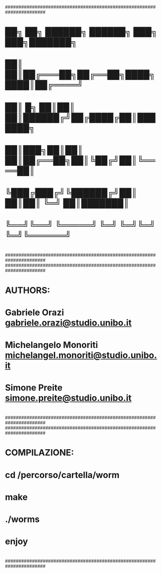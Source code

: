 #######################################################################
#                                                                     #
#                                                                     # 
#            ██╗    ██╗ ██████╗ ██████╗ ███╗   ███╗███████╗           #
#            ██║    ██║██╔═══██╗██╔══██╗████╗ ████║██╔════╝           #
#            ██║ █╗ ██║██║   ██║██████╔╝██╔████╔██║███████╗           #
#            ██║███╗██║██║   ██║██╔══██╗██║╚██╔╝██║╚════██║           #
#            ╚███╔███╔╝╚██████╔╝██║  ██║██║ ╚═╝ ██║███████║           #
#             ╚══╝╚══╝  ╚═════╝ ╚═╝  ╚═╝╚═╝     ╚═╝╚══════╝           #                                      
#                                                                     #                  
#                                                                     #    
#######################################################################
#######################################################################
#                                                                     #
#  AUTHORS:                                                           #
#                                                                     #  
#  Gabriele Orazi             gabriele.orazi@studio.unibo.it          #                
#  Michelangelo Monoriti      michelangel.monoriti@studio.unibo.it    #                       
#  Simone Preite              simone.preite@studio.unibo.it           #               
#                                                                     #  
#                                                                     #  
#######################################################################
#######################################################################
#                                                                     #
#  COMPILAZIONE:                                                      #
#                                                                     #
#          cd /percorso/cartella/worm                                 #
#                                                                     #
#          make                                                       #
#                                                                     #
#          ./worms                                                    #
#                                                                     #
#          enjoy                                                      #
#                                                                     #
#######################################################################





